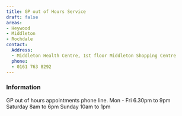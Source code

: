 ```yaml
---
title: GP out of Hours Service
draft: false
areas:
- Heywood
- Middleton
- Rochdale
contact:
  Address:
  - Middleton Health Centre, 1st floor Middleton Shopping Centre
  phone:
  - 0161 763 8292
---
```

### Information
GP out of hours appointments phone line.  Mon - Fri 6.30pm to 9pm
Saturday 8am to 6pm  Sunday 10am to 1pm

